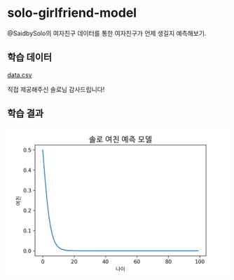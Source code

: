 # solo-girlfriend-model

@SaidbySolo의 여자친구 데이터를 통한 여자친구가 언제 생길지 예측해보기.

## 학습 데이터

[data.csv](./data.csv)

직접 제공해주신 솔로님 감사드립니다!

## 학습 결과

![그래프](./result.png)

